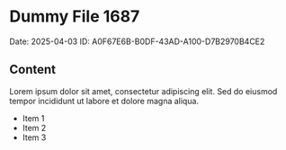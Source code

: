 # Dummy File 1687

Date: 2025-04-03
ID: A0F67E6B-B0DF-43AD-A100-D7B2970B4CE2

## Content

Lorem ipsum dolor sit amet, consectetur adipiscing elit.
Sed do eiusmod tempor incididunt ut labore et dolore magna aliqua.

* Item 1
* Item 2
* Item 3


